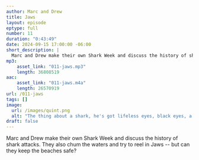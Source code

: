 ```yaml
---
author: Marc and Drew
title: Jaws
layout: episode
eptype: full
number: 11
duration: "0:43:49"
date: 2024-09-15 17:00:00 -06:00 
short_description: |
  Marc and Drew make their own Shark Week and discuss the history of shark attacks. They also chum the waters and try to reel in Jaws -- but can they keep the beaches safe?
mp3:
    asset_link: "011-jaws.mp3"
    length: 36808519
aac:
    asset_link: "011-jaws.m4a"
    length: 26570919 
url: /011-jaws
tags: []
image: 
  url: /images/quint.png
  alt: "The thing about a shark, he's got lifeless eyes, black eyes, a doll's eyes"
draft: false
---
```

Marc and Drew make their own Shark Week and discuss the history of shark attacks. They also chum the waters and try to reel in Jaws -- but can they keep the beaches safe?
